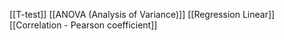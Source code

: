 [[T-test]]
[[ANOVA (Analysis of Variance)]]
[[Regression Linear]] 
[[Сorrelation - Pearson coefficient]]